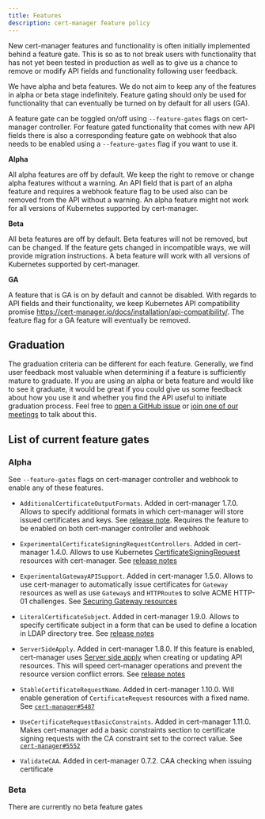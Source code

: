 ```yaml
---
title: Features
description: cert-manager feature policy
---
```


New cert-manager features and functionality is often initially implemented behind a feature gate. This is so as to not break users with functionality that has not yet been tested in production as well as to give us a chance to remove or modify API fields and functionality following user feedback.

We have alpha and beta features. We do not aim to keep any of the features in alpha or beta stage indefinitely. Feature gating should only be used for functionality that can eventually be turned on by default for all users (GA).

A feature gate can be toggled on/off using `--feature-gates` flags on cert-manager controller. For feature gated functionality that comes with new API fields there is also a corresponding feature gate on webhook that also needs to be enabled using a `--feature-gates` flag if you want to use it.

**Alpha**

All alpha features are off by default.
We keep the right to remove or change alpha features without a warning.
An API field that is part of an alpha feature and requires a webhook feature flag to be used also can be removed from the API without a warning.
An alpha feature might not work for all versions of Kubernetes supported by cert-manager.

**Beta**

All beta features are off by default.
Beta features will not be removed, but can be changed.
If the feature gets changed in incompatible ways, we will provide migration instructions.
A beta feature will work with all versions of Kubernetes supported by cert-manager.

**GA**

A feature that is GA is on by default and cannot be disabled.
With regards to API fields and their functionality, we keep Kubernetes API compatibility promise https://cert-manager.io/docs/installation/api-compatibility/.
The feature flag for a GA feature will eventually be removed.

## Graduation

The graduation criteria can be different for each feature.
Generally, we find user feedback most valuable when determining if a feature is sufficiently mature to graduate. If you are using an alpha or beta feature and would like to see it graduate, it would be great if you could give us some feedback about how you use it and whether you find the API useful to initiate graduation process. Feel free to [open a GitHub issue](https://github.com/cert-manager/cert-manager/issues/new/choose) or [join one of our meetings](https://cert-manager.io/docs/contributing/#meetings) to talk about this.

## List of current feature gates

### Alpha

See `--feature-gates` flags on cert-manager controller and webhook to enable any of these features.

- `AdditionalCertificateOutputFormats`. Added in cert-manager 1.7.0. Allows to specify additional formats in which cert-manager will store issued certificates and keys. See [release note](https://cert-manager.io/docs/release-notes/release-notes-1.7#additional-certificate-output-formats). Requires the feature to be enabled on both cert-manager controller and webhook

- `ExperimentalCertificateSigningRequestControllers`. Added in cert-manager 1.4.0. Allows to use Kubernetes [CertificateSigningRequest](https://kubernetes.io/docs/reference/access-authn-authz/certificate-signing-requests/) resources with cert-manager. See [release notes](https://cert-manager.io/docs/release-notes/release-notes-1.4#experimental-support-for-kubernetes-certificatesigningrequests)

- `ExperimentalGatewayAPISupport`. Added in cert-manager 1.5.0. Allows to use cert-manager to automatically issue certificates for `Gateway` resources as well as use `Gateway`s and `HTTPRoute`s to solve ACME HTTP-01 challenges. See [Securing Gateway resources](../usage/gateway.md)

- `LiteralCertificateSubject`. Added in cert-manager 1.9.0. Allows to specify certificate subject in a form that can be used to define a location in LDAP directory tree. See [release notes](https://cert-manager.io/docs/release-notes/release-notes-1.9#literal-certificate-subjects)

- `ServerSideApply`. Added in cert-manager 1.8.0. If this feature is enabled, cert-manager uses [Server side apply](https://kubernetes.io/docs/reference/using-api/server-side-apply/) when creating or updating API resources. This will speed cert-manager operations and prevent the resource version conflict errors. See [release notes](https://cert-manager.io/docs/release-notes/release-notes-1.8#server-side-apply)

- `StableCertificateRequestName`. Added in cert-manager 1.10.0. Will enable generation of `CertificateRequest` resources with a fixed name. See [`cert-manager#5487`](https://github.com/cert-manager/cert-manager/pull/5487)

- `UseCertificateRequestBasicConstraints`. Added in cert-manager 1.11.0. Makes cert-manager add a basic constraints section to certificate signing requests with the CA constraint set to the correct value. See [`cert-manager#5552`](https://github.com/cert-manager/cert-manager/pull/5552)

- `ValidateCAA`. Added in cert-manager 0.7.2. CAA checking when issuing certificate


### Beta

There are currently no beta feature gates
